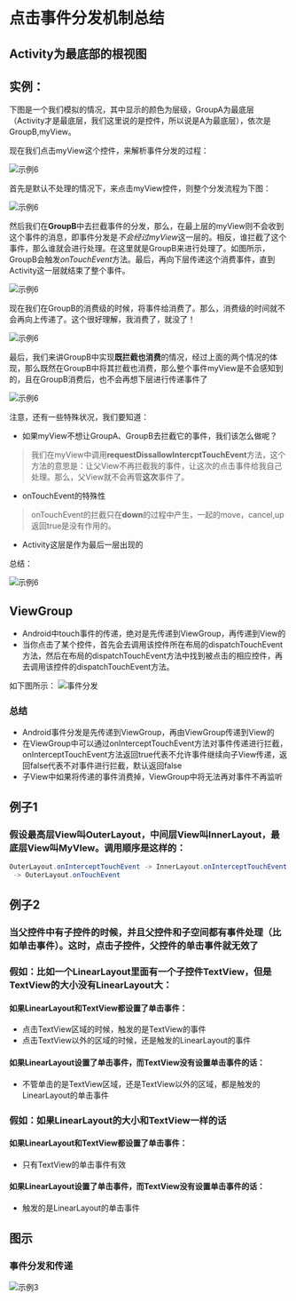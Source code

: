 # 点击事件分发机制总结
## Activity为最底部的根视图
## 实例：
下图是一个我们模拟的情况，其中显示的颜色为层级，GroupA为最底层（Activity才是最底层，我们这里说的是控件，所以说是A为最底层），依次是GroupB,myView。

现在我们点击myView这个控件，来解析事件分发的过程：

![示例6](https://github.com/MaosanDao/AndroidNote/blob/master/advanced/touch_event_11.png)

首先是默认不处理的情况下，来点击myView控件，则整个分发流程为下图：

![示例6](https://github.com/MaosanDao/AndroidNote/blob/master/advanced/touch_event_7.png)

然后我们在**GroupB**中去拦截事件的分发，那么，在最上层的myView则不会收到这个事件的消息，即事件分发是*不会经过myView*这一层的。相反，谁拦截了这个事件，那么谁就会进行处理。在这里就是GroupB来进行处理了。如图所示，GroupB会触发*onTouchEvent*方法。最后，再向下层传递这个消费事件，直到Activity这一层就结束了整个事件。

![示例6](https://github.com/MaosanDao/AndroidNote/blob/master/advanced/touch_event_8.png)

现在我们在GroupB的消费级的时候，将事件给消费了。那么，消费级的时间就不会再向上传递了。这个很好理解，我消费了，就没了！

![示例6](https://github.com/MaosanDao/AndroidNote/blob/master/advanced/touch_event_9.png)

最后，我们来讲GroupB中实现**既拦截也消费**的情况，经过上面的两个情况的体现，那么既然在GroupB中将其拦截也消费，那么整个事件myView是不会感知到的，且在GroupB消费后，也不会再想下层进行传递事件了

![示例6](https://github.com/MaosanDao/AndroidNote/blob/master/advanced/touch_event_10.png)

注意，还有一些特殊状况，我们要知道：

* 如果myView不想让GroupA、GroupB去拦截它的事件，我们该怎么做呢？
>我们在myView中调用**requestDissallowIntercptTouchEvent**方法，这个方法的意思是：让父View不再拦截我的事件，让这次的点击事件给我自己处理。那么，父View就不会再管**这次**事件了。
* onTouchEvent的特殊性
>onTouchEvent的拦截只在**down**的过程中产生，一起的move，cancel,up返回true是没有作用的。
* Activity这层是作为最后一层出现的

总结：

![示例6](https://github.com/MaosanDao/AndroidNote/blob/master/advanced/touch_event_6.png)
## ViewGroup 
* Android中touch事件的传递，绝对是先传递到ViewGroup，再传递到View的
* 当你点击了某个控件，首先会去调用该控件所在布局的dispatchTouchEvent方法，然后在布局的dispatchTouchEvent方法中找到被点击的相应控件，再去调用该控件的dispatchTouchEvent方法。

如下图所示：
![事件分发](https://github.com/MaosanDao/AndroidNote/blob/master/advanced/touch_event_1.jpg)

### 总结
* Android事件分发是先传递到ViewGroup，再由ViewGroup传递到View的
* 在ViewGroup中可以通过onInterceptTouchEvent方法对事件传递进行拦截，onInterceptTouchEvent方法返回true代表不允许事件继续向子View传递，返回false代表不对事件进行拦截，默认返回false
* 子View中如果将传递的事件消费掉，ViewGroup中将无法再对事件不再监听

## 例子1
### 假设最高层View叫OuterLayout，中间层View叫InnerLayout，最底层View叫MyVIew。调用顺序是这样的：
```java
OuterLayout.onInterceptTouchEvent -> InnerLayout.onInterceptTouchEvent -> MyView.onTouchEvent -> InnerLayout.onTouchEvent
 -> OuterLayout.onTouchEvent
```
## 例子2
### 当父控件中有子控件的时候，并且父控件和子空间都有事件处理（比如单击事件）。这时，点击子控件，父控件的单击事件就无效了
### 假如：比如一个LinearLayout里面有一个子控件TextView，但是TextView的大小没有LinearLayout大：
#### 如果LinearLayout和TextView都设置了单击事件：
* 点击TextView区域的时候，触发的是TextView的事件
* 点击TextView以外的区域的时候，还是触发的LinearLayout的事件
#### 如果LinearLayout设置了单击事件，而TextView没有设置单击事件的话：
* 不管单击的是TextView区域，还是TextView以外的区域，都是触发的LinearLayout的单击事件
### 假如：如果LinearLayout的大小和TextView一样的话
#### 如果LinearLayout和TextView都设置了单击事件：
* 只有TextView的单击事件有效
#### 如果LinearLayout设置了单击事件，而TextView没有设置单击事件的话：
* 触发的是LinearLayout的单击事件
 ## 图示
 ### 事件分发和传递
 ![示例3](https://github.com/MaosanDao/AndroidNote/blob/master/advanced/touch_event_3.jpg)


 
